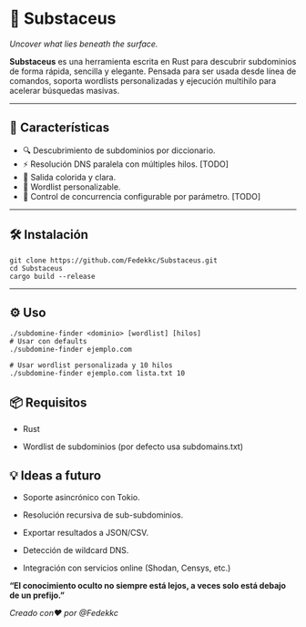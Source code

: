 # 🧠 Substaceus

_Uncover what lies beneath the surface._

**Substaceus** es una herramienta escrita en Rust para descubrir subdominios de forma rápida, sencilla y elegante. Pensada para ser usada desde línea de comandos, soporta wordlists personalizadas y ejecución multihilo para acelerar búsquedas masivas.

---

## 🚀 Características

- 🔍 Descubrimiento de subdominios por diccionario.
- ⚡ Resolución DNS paralela con múltiples hilos. [TODO]
- 🌈 Salida colorida y clara.
- 🧰 Wordlist personalizable.
- 🧵 Control de concurrencia configurable por parámetro. [TODO]

---

## 🛠️ Instalación

```batch
git clone https://github.com/Fedekkc/Substaceus.git
cd Substaceus
cargo build --release
````

---

## ⚙️ Uso
```batch
./subdomine-finder <dominio> [wordlist] [hilos]
# Usar con defaults
./subdomine-finder ejemplo.com

# Usar wordlist personalizada y 10 hilos
./subdomine-finder ejemplo.com lista.txt 10
```

## 📦 Requisitos

- Rust

- Wordlist de subdominios (por defecto usa subdomains.txt)

## 💡 Ideas a futuro
- Soporte asincrónico con Tokio.

- Resolución recursiva de sub-subdominios.

- Exportar resultados a JSON/CSV.

- Detección de wildcard DNS.

- Integración con servicios online (Shodan, Censys, etc.)




<b> “El conocimiento oculto no siempre está lejos, a veces solo está debajo de un prefijo.” </b>

_Creado con❤️ por @Fedekkc_

